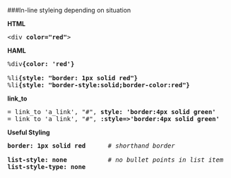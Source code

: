 ###In-line styleing depending on situation

<b>HTML</b>
<pre>
&lt;div <b>color="red"</b>&gt
</pre>

<b>HAML</b>
<pre>
%div<b>{color: 'red'}</b>

%li<b>{style: "border: 1px solid red"}</b>
%li<b>{style: "border-style:solid;border-color:red"}</b>
</pre>

<b>link_to</b>
<pre>
= link_to 'a_link', "#", <b>style: 'border:4px solid green'</b>
= link_to 'a_link', "#", <b>:style=>'border:4px solid green'</b>
</pre>

<b>Useful Styling</b>
<pre>
<b>border: 1px solid red</b>      <em># shorthand border</em>

<b>list-style: none</b>          <em> # no bullet points in list item</em>
<b>list-style-type: none</b>

</pre>
